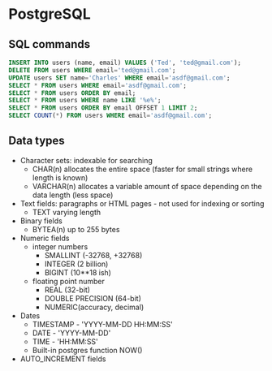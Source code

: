 # PostgreSQL

## SQL commands
```SQL
INSERT INTO users (name, email) VALUES ('Ted', 'ted@gmail.com');
DELETE FROM users WHERE email='ted@gmail.com';
UPDATE users SET name='Charles' WHERE email='asdf@gmail.com';
SELECT * FROM users WHERE email='asdf@gmail.com';
SELECT * FROM users ORDER BY email;
SELECT * FROM users WHERE name LIKE '%e%';
SELECT * FROM users ORDER BY email OFFSET 1 LIMIT 2;
SELECT COUNT(*) FROM users WHERE email='asdf@gmail.com';
```
## Data types   
- Character sets: indexable for searching
   - CHAR(n) allocates the entire space (faster for small strings where length is known)
   - VARCHAR(n) allocates a variable amount of space depending on the data length (less space)
- Text fields: paragraphs or HTML pages - not used for indexing or sorting
  - TEXT varying length 
- Binary fields
  - BYTEA(n) up to 255 bytes
- Numeric fields
  - integer numbers
    - SMALLINT (-32768, +32768)
    - INTEGER (2 billion)
    - BIGINT (10**18 ish)
  - floating point number
    - REAL (32-bit)
    - DOUBLE PRECISION (64-bit)
    - NUMERIC(accuracy, decimal)
- Dates
  - TIMESTAMP - 'YYYY-MM-DD HH:MM:SS'
  - DATE - 'YYYY-MM-DD'
  - TIME - 'HH:MM:SS'
  - Built-in postgres function NOW()
- AUTO_INCREMENT fields
